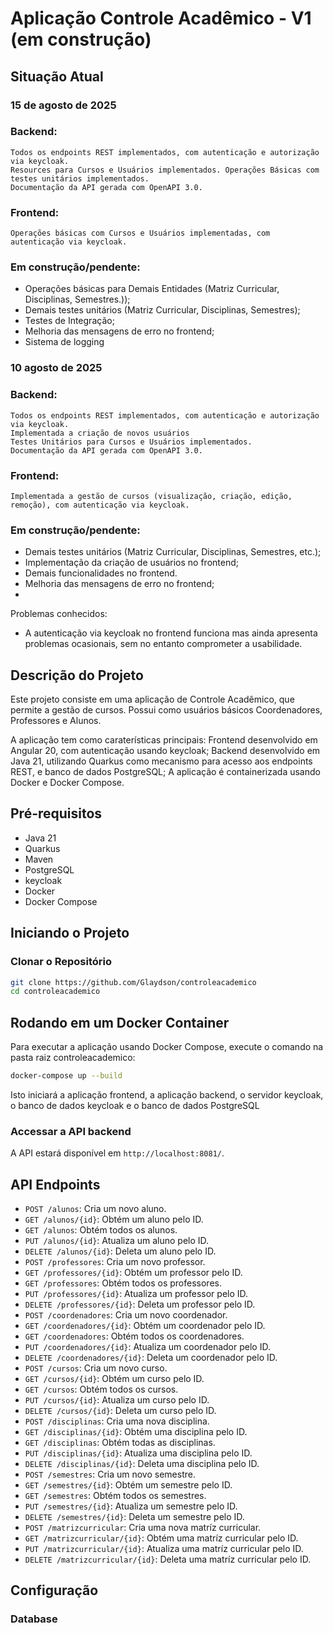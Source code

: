 # Aplicação Controle Acadêmico - V1 (em construção)

## Situação Atual

### 15 de agosto de 2025
### Backend:
    Todos os endpoints REST implementados, com autenticação e autorização via keycloak.
    Resources para Cursos e Usuários implementados. Operações Básicas com testes unitários implementados.
    Documentação da API gerada com OpenAPI 3.0.

### Frontend:
    Operações básicas com Cursos e Usuários implementadas, com autenticação via keycloak.

### Em construção/pendente:
- Operações básicas para Demais Entidades (Matriz Curricular, Disciplinas, Semestres.));
- Demais testes unitários (Matriz Curricular, Disciplinas, Semestres);
- Testes de Integração;
- Melhoria das mensagens de erro no frontend;
- Sistema de logging

### 10 agosto de 2025
### Backend: 
    Todos os endpoints REST implementados, com autenticação e autorização via keycloak.
    Implementada a criação de novos usuários
    Testes Unitários para Cursos e Usuários implementados.
    Documentação da API gerada com OpenAPI 3.0.

### Frontend:
    Implementada a gestão de cursos (visualização, criação, edição, remoção), com autenticação via keycloak.

### Em construção/pendente:
- Demais testes unitários (Matriz Curricular, Disciplinas, Semestres, etc.);
- Implementação da criação de usuários no frontend;
- Demais funcionalidades no frontend. 
- Melhoria das mensagens de erro no frontend;
- 

Problemas conhecidos:
- A autenticação via keycloak no frontend funciona mas ainda apresenta problemas ocasionais, sem no entanto comprometer a usabilidade.

## Descrição do Projeto
Este projeto consiste em uma aplicação de Controle Acadêmico, que permite a gestão de cursos. Possui como usuários básicos 
Coordenadores, Professores e Alunos. 

A aplicação tem como caraterísticas principais:
Frontend desenvolvido em Angular 20, com autenticação usando keycloak;
Backend desenvolvido em Java 21, utilizando Quarkus como mecanismo para acesso aos endpoints REST, e banco de dados PostgreSQL;
A aplicação é containerizada usando Docker e Docker Compose.

## Pré-requisitos

- Java 21
- Quarkus
- Maven
- PostgreSQL
- keycloak
- Docker
- Docker Compose

## Iniciando o Projeto

### Clonar o Repositório 

```sh
git clone https://github.com/Glaydson/controleacademico
cd controleacademico
```

## Rodando em um Docker Container

Para executar a aplicação usando Docker Compose, execute o comando na pasta raiz controleacademico:

```sh
docker-compose up --build
```
Isto iniciará a aplicação frontend, a aplicação backend, o servidor keycloak, o banco de dados keycloak e o banco de dados PostgreSQL

### Accessar a API backend

A API estará disponível em `http://localhost:8081/`.

## API Endpoints

- `POST /alunos`: Cria um novo aluno.
- `GET /alunos/{id}`: Obtém um aluno pelo ID.
- `GET /alunos`: Obtém todos os alunos.
- `PUT /alunos/{id}`: Atualiza um aluno pelo ID.
- `DELETE /alunos/{id}`: Deleta um aluno pelo ID.
- `POST /professores`: Cria um novo professor.
- `GET /professores/{id}`: Obtém um professor pelo ID.
- `GET /professores`: Obtém todos os professores.
- `PUT /professores/{id}`: Atualiza um professor pelo ID.
- `DELETE /professores/{id}`: Deleta um professor pelo ID.
- `POST /coordenadores`: Cria um novo coordenador.
- `GET /coordenadores/{id}`: Obtém um coordenador pelo ID.
- `GET /coordenadores`: Obtém todos os coordenadores.
- `PUT /coordenadores/{id}`: Atualiza um coordenador pelo ID.
- `DELETE /coordenadores/{id}`: Deleta um coordenador pelo ID.
- `POST /cursos`: Cria um novo curso.
- `GET /cursos/{id}`: Obtém um curso pelo ID.
- `GET /cursos`: Obtém todos os cursos.
- `PUT /cursos/{id}`: Atualiza um curso pelo ID.
- `DELETE /cursos/{id}`: Deleta um curso pelo ID.
- `POST /disciplinas`: Cria uma nova disciplina.
- `GET /disciplinas/{id}`: Obtém uma disciplina pelo ID.
- `GET /disciplinas`: Obtém todas as disciplinas.
- `PUT /disciplinas/{id}`: Atualiza uma disciplina pelo ID.
- `DELETE /disciplinas/{id}`: Deleta uma disciplina pelo ID.
- `POST /semestres`: Cria um novo semestre.
- `GET /semestres/{id}`: Obtém um semestre pelo ID.
- `GET /semestres`: Obtém todos os semestres.
- `PUT /semestres/{id}`: Atualiza um semestre pelo ID.
- `DELETE /semestres/{id}`: Deleta um semestre pelo ID.
- `POST /matrizcurricular`: Cria uma nova matríz curricular.
- `GET /matrizcurricular/{id}`: Obtém uma matríz curricular pelo ID.
- `PUT /matrizcurricular/{id}`: Atualiza uma matríz curricular pelo ID.
- `DELETE /matrizcurricular/{id}`: Deleta uma matríz curricular pelo ID.

## Configuração

### Database 

